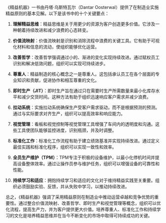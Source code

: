 《精益机器》一书由丹塔·乌斯特瓦尔（Dantar Oosterwal）提供了在制造业实施精益原则的基本见解。以下是该书中的十个关键要点：

1. **理解精益思维**：精益思维是关于用更少的资源为客户创造更多价值。它涉及一种朝着持续改进和减少浪费的心态转变。

2. **价值流映射**：价值流映射是识别和消除流程中浪费的关键工具。它有助于可视化材料和信息的流动，使组织能够优化运营。

3. **改善哲学**：改善哲学强调通过小的、渐进的变化实现持续改进。通过赋权员工识别和解决低效问题，组织可以实现可持续进步。

4. **尊重人**：精益制造的核心概念之一是尊重人。这包括承认员工在各个层面的专业知识和贡献，促进协作和相互尊重的文化。

5. **即时生产（JIT）**：即时生产旨在通过只在需要时生产所需数量来最小化库存水平和减少交货时间。这种方法有助于组织迅速响应客户需求并减少浪费。

6. **拉动系统**：实施拉动系统确保生产受客户需求驱动，而不是根据预测的预测。通过与实际要求对齐生产，组织可以提高效率和响应能力。

7. **视觉管理**：看板和视觉控制等视觉管理工具增强了车间内的透明度和沟通。这些工具使团队能够监控进度，识别瓶颈，并及时调整。

8. **标准化工作**：标准化工作流程有助于建立绩效基准并实现持续改进。通过定义最佳实践和标准化程序，组织可以实现一致性和效率。

9. **全员生产维护（TPM）**：TPM专注于积极的设备维护，以最小化停机时间并提高设备整体效率。通过让操作员参与维护任务，组织可以增强设备的可靠性和性能。

10. **持续学习和适应**：拥抱持续学习和适应的文化对于维持精益实践至关重要。组织必须鼓励实验、反馈，并从失败中学习，以推动持续改进。

总之，《精益机器》强调了采用精益原则在制造业中推动运营卓越和竞争优势的重要性。通过整合价值流映射、改善哲学、即时生产和视觉管理等概念，组织可以优化流程，提高生产力，并为客户提供更大价值。培养尊重人、标准化工作和持续学习的文化是培养精益思维并在当今不断变化的市场中取得可持续成功的关键。